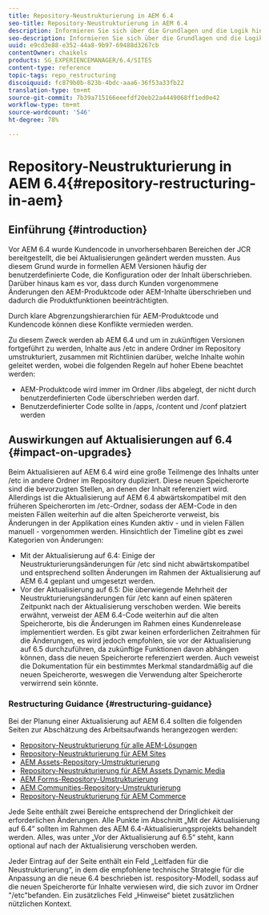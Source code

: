 ```yaml
---
title: Repository-Neustrukturierung in AEM 6.4
seo-title: Repository-Neustrukturierung in AEM 6.4
description: Informieren Sie sich über die Grundlagen und die Logik hinter der Repository-Neustrukturierung in AEM 6.4
seo-description: Informieren Sie sich über die Grundlagen und die Logik hinter der Repository-Neustrukturierung in AEM 6.4
uuid: e9cd3e88-e352-44a8-9b97-69488d3267cb
contentOwner: chaikels
products: SG_EXPERIENCEMANAGER/6.4/SITES
content-type: reference
topic-tags: repo_restructuring
discoiquuid: fc879b0b-823b-4bdc-aaa6-36f53a33fb22
translation-type: tm+mt
source-git-commit: 7b39a715166eeefdf20eb22a4449068ff1ed0e42
workflow-type: tm+mt
source-wordcount: '546'
ht-degree: 78%

---
```



# Repository-Neustrukturierung in AEM 6.4{#repository-restructuring-in-aem}

## Einführung {#introduction}

Vor AEM 6.4 wurde Kundencode in unvorhersehbaren Bereichen der JCR bereitgestellt, die bei Aktualisierungen geändert werden mussten. Aus diesem Grund wurde in formellen AEM Versionen häufig der benutzerdefinierte Code, die Konfiguration oder der Inhalt überschrieben. Darüber hinaus kam es vor, dass durch Kunden vorgenommene Änderungen den AEM-Produktcode oder AEM-Inhalte überschrieben und dadurch die Produktfunktionen beeinträchtigten.

Durch klare Abgrenzungshierarchien für AEM-Produktcode und Kundencode können diese Konflikte vermieden werden.

Zu diesem Zweck werden ab AEM 6.4 und um in zukünftigen Versionen fortgeführt zu werden, Inhalte aus /etc in andere Ordner im Repository umstrukturiert, zusammen mit Richtlinien darüber, welche Inhalte wohin geleitet werden, wobei die folgenden Regeln auf hoher Ebene beachtet werden:

* AEM-Produktcode wird immer im Ordner /libs abgelegt, der nicht durch benutzerdefinierten Code überschrieben werden darf.
* Benutzerdefinierter Code sollte in /apps, /content und /conf platziert werden

## Auswirkungen auf Aktualisierungen auf 6.4 {#impact-on-upgrades}

Beim Aktualisieren auf AEM 6.4 wird eine große Teilmenge des Inhalts unter /etc in andere Ordner im Repository dupliziert. Diese neuen Speicherorte sind die bevorzugten Stellen, an denen der Inhalt referenziert wird. Allerdings ist die Aktualisierung auf AEM 6.4 abwärtskompatibel mit den früheren Speicherorten im /etc-Ordner, sodass der AEM-Code in den meisten Fällen weiterhin auf die alten Speicherorte verweist, bis Änderungen in der Applikation eines Kunden aktiv - und in vielen Fällen manuell - vorgenommen werden. Hinsichtlich der Timeline gibt es zwei Kategorien von Änderungen:

* Mit der Aktualisierung auf 6.4: Einige der Neustrukturierungsänderungen für /etc sind nicht abwärtskompatibel und entsprechend sollten Änderungen im Rahmen der Aktualisierung auf AEM 6.4 geplant und umgesetzt werden.
* Vor der Aktualisierung auf 6.5: Die überwiegende Mehrheit der Neustrukturierungsänderungen für /etc kann auf einen späteren Zeitpunkt nach der Aktualisierung verschoben werden. Wie bereits erwähnt, verweist der AEM 6.4-Code weiterhin auf die alten Speicherorte, bis die Änderungen im Rahmen eines Kundenrelease implementiert werden. Es gibt zwar keinen erforderlichen Zeitrahmen für die Änderungen, es wird jedoch empfohlen, sie vor der Aktualisierung auf 6.5 durchzuführen, da zukünftige Funktionen davon abhängen können, dass die neuen Speicherorte referenziert werden. Auch veweist die Dokumentation für ein bestimmtes Merkmal standardmäßig auf die neuen Speicherorte, weswegen die Verwendung alter Speicherorte verwirrend sein könnte.

### Restructuring Guidance {#restructuring-guidance}

Bei der Planung einer Aktualisierung auf AEM 6.4 sollten die folgenden Seiten zur Abschätzung des Arbeitsaufwands herangezogen werden:

* [Repository-Neustrukturierung für alle AEM-Lösungen](/help/sites-deploying/all-repository-restructuring-in-aem-6-4.md)
* [Repository-Neustrukturierung für AEM Sites](/help/sites-deploying/sites-repository-restructuring-in-aem-6-4.md)
* [AEM Assets-Repository-Umstrukturierung](/help/sites-deploying/assets-repository-restructuring-in-aem-6-4.md)
* [Repository-Neustrukturierung für AEM Assets Dynamic Media](/help/sites-deploying/dynamicmedia-repository-restructuring-in-aem-6-4.md)
* [AEM Forms-Repository-Umstrukturierung](/help/sites-deploying/forms-repository-restructuring-in-aem-6-4.md)
* [AEM Communities-Repository-Umstrukturierung](/help/sites-deploying/communities-repository-restructuring-in-aem-6-4.md)
* [Repository-Neustrukturierung für AEM Commerce](/help/sites-deploying/ecommerce-repository-restructuring-in-aem-6-4.md)

Jede Seite enthält zwei Bereiche entsprechend der Dringlichkeit der erforderlichen Änderungen. Alle Punkte im Abschnitt „Mit der Aktualisierung auf 6.4“ sollten im Rahmen des AEM 6.4-Aktualisierungsprojekts behandelt werden. Alles, was unter „Vor der Aktualisierung auf 6.5“ steht, kann optional auf nach der Aktualisierung verschoben werden.

Jeder Eintrag auf der Seite enthält ein Feld „Leitfaden für die Neustrukturierung“, in dem die empfohlene technische Strategie für die Anpassung an die neue 6.4 beschrieben ist.  respository-Modell, sodass auf die neuen Speicherorte für Inhalte verwiesen wird, die sich zuvor im Ordner &quot;/etc&quot;befanden. Ein zusätzliches Feld „Hinweise“ bietet zusätzlichen nützlichen Kontext.
